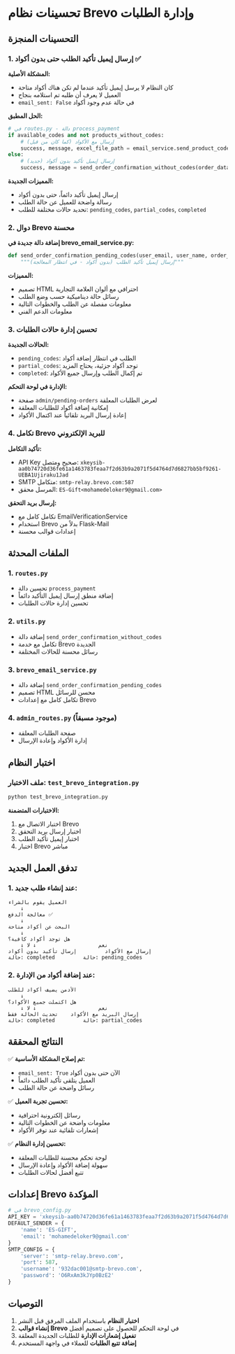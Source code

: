 # تحسينات نظام Brevo وإدارة الطلبات

## التحسينات المنجزة

### 1. إرسال إيميل تأكيد الطلب حتى بدون أكواد ✅

**المشكلة الأصلية:**
- كان النظام لا يرسل إيميل تأكيد عندما لم تكن هناك أكواد متاحة
- العميل لا يعرف أن طلبه تم استلامه بنجاح
- `email_sent: False` في حالة عدم وجود أكواد

**الحل المطبق:**
```python
# في routes.py - دالة process_payment
if available_codes and not products_without_codes:
    # إرسال مع الأكواد (كما كان من قبل)
    success, message, excel_file_path = email_service.send_product_codes_email(order_data, product_codes)
else:
    # إرسال إيميل تأكيد بدون أكواد (جديد)
    success, message = send_order_confirmation_without_codes(order_data, available_codes, products_without_codes)
```

**المميزات الجديدة:**
- إرسال إيميل تأكيد دائماً، حتى بدون أكواد
- رسالة واضحة للعميل عن حالة الطلب
- تحديد حالات مختلفة للطلب: `pending_codes`, `partial_codes`, `completed`

### 2. دوال Brevo محسنة

**إضافة دالة جديدة في brevo_email_service.py:**
```python
def send_order_confirmation_pending_codes(user_email, user_name, order_data, status_message=None):
    """إرسال إيميل تأكيد الطلب (بدون أكواد - في انتظار المعالجة)"""
```

**المميزات:**
- تصميم HTML احترافي مع ألوان العلامة التجارية
- رسائل حالة ديناميكية حسب وضع الطلب
- معلومات مفصلة عن الطلب والخطوات التالية
- معلومات الدعم الفني

### 3. تحسين إدارة حالات الطلبات

**الحالات الجديدة:**
- `pending_codes`: الطلب في انتظار إضافة أكواد
- `partial_codes`: توجد أكواد جزئية، يحتاج المزيد
- `completed`: تم إكمال الطلب وإرسال جميع الأكواد

**الإدارة في لوحة التحكم:**
- صفحة `admin/pending-orders` لعرض الطلبات المعلقة
- إمكانية إضافة أكواد للطلبات المعلقة
- إعادة إرسال البريد تلقائياً عند اكتمال الأكواد

### 4. تكامل Brevo للبريد الإلكتروني

**تأكيد التكامل:**
- API Key صحيح ومتصل: `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`
- SMTP متكامل: `smtp-relay.brevo.com:587`
- المرسل محقق: `ES-Gift<mohamedeloker9@gmail.com>`

**إرسال بريد التحقق:**
- تكامل كامل مع EmailVerificationService
- استخدام Brevo بدلاً من Flask-Mail
- إعدادات قوالب محسنة

## الملفات المحدثة

### 1. `routes.py`
- تحسين دالة `process_payment`
- إضافة منطق إرسال إيميل التأكيد دائماً
- تحسين إدارة حالات الطلبات

### 2. `utils.py`
- إضافة دالة `send_order_confirmation_without_codes`
- تكامل مع خدمة Brevo الجديدة
- رسائل محسنة للحالات المختلفة

### 3. `brevo_email_service.py`
- إضافة دالة `send_order_confirmation_pending_codes`
- تصميم HTML محسن للرسائل
- تكامل كامل مع إعدادات Brevo

### 4. `admin_routes.py` (موجود مسبقاً)
- صفحة الطلبات المعلقة
- إدارة الأكواد وإعادة الإرسال

## اختبار النظام

### ملف الاختبار: `test_brevo_integration.py`
```bash
python test_brevo_integration.py
```

**الاختبارات المتضمنة:**
1. اختبار الاتصال مع Brevo
2. اختبار إرسال بريد التحقق
3. اختبار إيميل تأكيد الطلب
4. اختبار Brevo مباشر

## تدفق العمل الجديد

### 1. عند إنشاء طلب جديد:
```
العميل يقوم بالشراء
    ↓
معالجة الدفع ✅
    ↓
البحث عن أكواد متاحة
    ↓
هل توجد أكواد كافية؟
    ↓ نعم                    ↓ لا
إرسال مع الأكواد         إرسال تأكيد بدون أكواد
حالة: completed         حالة: pending_codes
```

### 2. عند إضافة أكواد من الإدارة:
```
الأدمن يضيف أكواد للطلب
    ↓
هل اكتملت جميع الأكواد؟
    ↓ نعم                    ↓ لا
إرسال البريد مع الأكواد    تحديث الحالة فقط
حالة: completed         حالة: partial_codes
```

## النتائج المحققة

✅ **تم إصلاح المشكلة الأساسية:**
- `email_sent: True` الآن حتى بدون أكواد
- العميل يتلقى تأكيد الطلب دائماً
- رسائل واضحة عن حالة الطلب

✅ **تحسين تجربة العميل:**
- رسائل إلكترونية احترافية
- معلومات واضحة عن الخطوات التالية
- إشعارات تلقائية عند توفر الأكواد

✅ **تحسين إدارة النظام:**
- لوحة تحكم محسنة للطلبات المعلقة
- سهولة إضافة الأكواد وإعادة الإرسال
- تتبع أفضل لحالات الطلبات

## إعدادات Brevo المؤكدة

```python
# في brevo_config.py
API_KEY = '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'
DEFAULT_SENDER = {
    'name': 'ES-GIFT',
    'email': 'mohamedeloker9@gmail.com'
}
SMTP_CONFIG = {
    'server': 'smtp-relay.brevo.com',
    'port': 587,
    'username': '932dac001@smtp-brevo.com',
    'password': 'O6RxAm3kJYp0BzE2'
}
```

## التوصيات

1. **اختبار النظام** باستخدام الملف المرفق قبل النشر
2. **إنشاء قوالب Brevo** في لوحة التحكم للحصول على تصميم أفضل
3. **تفعيل إشعارات الإدارة** للطلبات الجديدة المعلقة
4. **إضافة تتبع الطلبات** للعملاء في واجهة المستخدم
